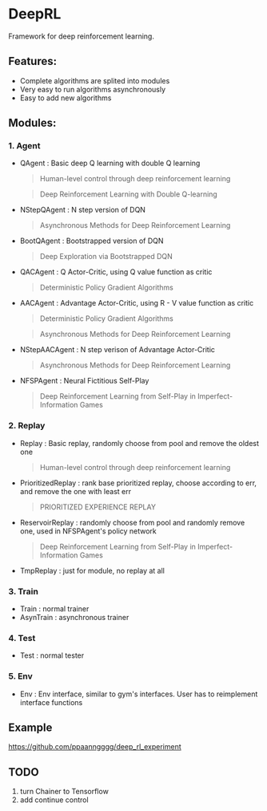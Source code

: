 # DeepRL

Framework for deep reinforcement learning.

## Features:

- Complete algorithms are splited into modules
- Very easy to run algorithms asynchronously
- Easy to add new algorithms

## Modules:

### 1\. Agent

- QAgent : Basic deep Q learning with double Q learning

  > Human-level control through deep reinforcement learning

  > Deep Reinforcement Learning with Double Q-learning

- NStepQAgent : N step version of DQN

  > Asynchronous Methods for Deep Reinforcement Learning

- BootQAgent : Bootstrapped version of DQN

  > Deep Exploration via Bootstrapped DQN

- QACAgent : Q Actor-Critic, using Q value function as critic

  > Deterministic Policy Gradient Algorithms

- AACAgent : Advantage Actor-Critic, using R - V value function as critic

  > Deterministic Policy Gradient Algorithms

  > Asynchronous Methods for Deep Reinforcement Learning

- NStepAACAgent : N step verison of Advantage Actor-Critic

  > Asynchronous Methods for Deep Reinforcement Learning

- NFSPAgent : Neural Fictitious Self-Play

  > Deep Reinforcement Learning from Self-Play in Imperfect-Information Games

### 2\. Replay

- Replay : Basic replay, randomly choose from pool and remove the oldest one

  > Human-level control through deep reinforcement learning

- PrioritizedReplay : rank base prioritized replay, choose according to err, and remove the one with least err

  > PRIORITIZED EXPERIENCE REPLAY

- ReservoirReplay : randomly choose from pool and randomly remove one, used in NFSPAgent's policy network

  > Deep Reinforcement Learning from Self-Play in Imperfect-Information Games

- TmpReplay : just for module, no replay at all

### 3\. Train
- Train : normal trainer
- AsynTrain : asynchronous trainer

### 4. Test
- Test : normal tester

### 5. Env
- Env : Env interface, similar to gym's interfaces. User has to reimplement interface functions

## Example
https://github.com/ppaanngggg/deep_rl_experiment

## TODO
1. turn Chainer to Tensorflow
2. add continue control

